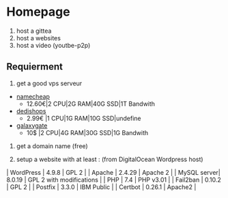 Homepage
========

1. host a gittea
1. host a websites
1. host a video (youtbe-p2p)

## Requierment

1. get a good vps serveur

* [namecheap](https://www.namecheap.com)
    - 12.60€|2 CPU|2G RAM|40G SSD|1T Bandwith
* [dedishops](https://dedishops.com/vps-ssd)
    - 2.99€ |1 CPU|1G RAM|10G SSD|undefine
* [galaxygate](https://galaxygate.net)
    - 10$   |2 CPU|4G RAM|30G SSD|1G Bandwith


1. get a domain name (free)

1. setup a website with at least : (from DigitalOcean Wordpress host)

| WordPress   | 4.9.8  | GPL 2                    |
| Apache      | 2.4.29 | Apache 2                 |
| MySQL server| 8.0.19 | GPL 2 with modifications |
| PHP         | 7.4    | PHP v3.01                |
| Fail2ban    | 0.10.2 | GPL 2                    |
| Postfix     | 3.3.0  | IBM Public               |
| Certbot     | 0.26.1 | Apache2                  |
